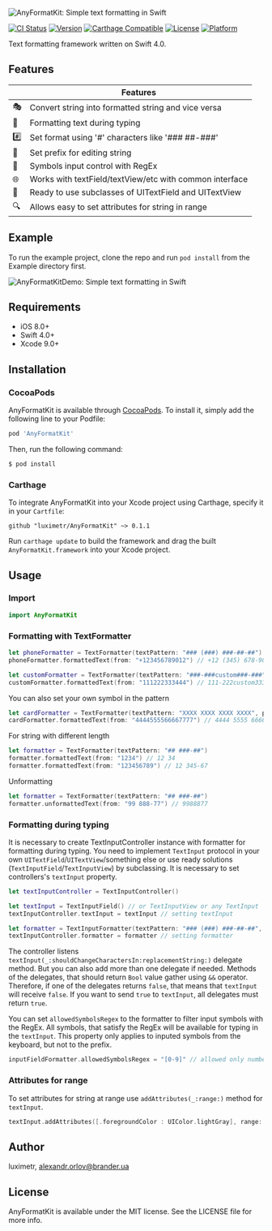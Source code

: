![AnyFormatKit: Simple text formatting in Swift](https://github.com/luximetr/AnyFormatKit/blob/develop/Assets/anyformatkit.png)


[![CI Status](http://img.shields.io/travis/luximetr/AnyFormatKit.svg?style=flat)](https://travis-ci.org/luximetr/AnyFormatKit)
[![Version](https://img.shields.io/cocoapods/v/AnyFormatKit.svg?style=flat)](http://cocoapods.org/pods/AnyFormatKit)
[![Carthage Compatible](https://img.shields.io/badge/Carthage-compatible-4BC51D.svg?style=flat)](https://github.com/Carthage/Carthage)
[![License](https://img.shields.io/cocoapods/l/AnyFormatKit.svg?style=flat)](http://cocoapods.org/pods/AnyFormatKit)
[![Platform](https://img.shields.io/cocoapods/p/AnyFormatKit.svg?style=flat)](http://cocoapods.org/pods/AnyFormatKit)

Text formatting framework written on Swift 4.0.

## Features

| |Features |
|-------------------|------------------------------------------------------------|
:performing_arts:| Convert string into formatted string and vice versa
:bicyclist:| Formatting text during typing
:hash:| Set format using '#' characters like '### ##-###'
:paperclip:| Set prefix for editing string
:see_no_evil:| Symbols input control with RegEx
:globe_with_meridians:| Works with textField/textView/etc with common interface
:gift:| Ready to use subclasses of UITextField and UITextView
:mag:| Allows easy to set attributes for string in range

## Example

To run the example project, clone the repo and run `pod install` from the Example directory first.

![AnyFormatKitDemo: Simple text formatting in Swift](https://github.com/luximetr/AnyFormatKit/blob/develop/Assets/demo.gif)

## Requirements

- iOS 8.0+
- Swift 4.0+
- Xcode 9.0+

## Installation

### CocoaPods

AnyFormatKit is available through [CocoaPods](http://cocoapods.org). To install
it, simply add the following line to your Podfile:

```ruby
pod 'AnyFormatKit'
```

Then, run the following command:

```bash
$ pod install
```

### Carthage

To integrate AnyFormatKit into your Xcode project using Carthage, specify it in your `Cartfile`:

```ogdl
github "luximetr/AnyFormatKit" ~> 0.1.1
```

Run `carthage update` to build the framework and drag the built `AnyFormatKit.framework` into your Xcode project.

## Usage

### Import

```swift
import AnyFormatKit
```

### Formatting with TextFormatter

```swift
let phoneFormatter = TextFormatter(textPattern: "### (###) ###-##-##")
phoneFormatter.formattedText(from: "+123456789012") // +12 (345) 678-90-12

let customFormatter = TextFormatter(textPattern: "###-###custom###-###")
customFormatter.formattedText(from: "111222333444") // 111-222custom333-444
```

You can also set your own symbol in the pattern

```swift
let cardFormatter = TextFormatter(textPattern: "XXXX XXXX XXXX XXXX", patternSymbol: "X")
cardFormatter.formattedText(from: "4444555566667777") // 4444 5555 6666 7777
```

For string with different length

```swift
let formatter = TextFormatter(textPattern: "## ###-##")
formatter.formattedText(from: "1234") // 12 34
formatter.formattedText(from: "123456789") // 12 345-67
```

Unformatting

```swift
let formatter = TextFormatter(textPattern: "## ###-##")
formatter.unformattedText(from: "99 888-77") // 9988877
```
### Formatting during typing

It is necessary to create TextInputController instance with formatter for formatting during typing. You need to implement `TextInput` protocol in your own `UITextField`/`UITextView`/something else or use ready solutions (`TextInputField`/`TextInputView`) by subclassing. It is necessary to set controllers's `textInput` property.

```swift
let textInputController = TextInputController()

let textInput = TextInputField() // or TextInputView or any TextInput
textInputController.textInput = textInput // setting textInput

let formatter = TextInputFormatter(textPattern: "### (###) ###-##-##", prefix: "+12")
textInputController.formatter = formatter // setting formatter
```
The controller listens `textInput(_:shouldChangeCharactersIn:replacementString:)` delegate method. But you can also add more than one delegate if needed. Methods of the delegates, that should return `Bool` value gather using `&&` operator. Therefore, if one of the delegates returns `false`, that means that `textInput` will receive `false`. If you want to send `true` to `textInput`, all delegates must return `true`.

You can set `allowedSymbolsRegex` to the formatter to filter input symbols with the RegEx. All symbols, that satisfy the RegEx will be available for typing in the `textInput`.
This property only applies to inputed symbols from the keyboard, but not to the prefix.

```swift
inputFieldFormatter.allowedSymbolsRegex = "[0-9]" // allowed only numbers
```

### Attributes for range

To set attributes for string at range use `addAttributes(_:range:)` method for `textInput`.
```swift
textInput.addAttributes([.foregroundColor : UIColor.lightGray], range: NSRange(location: 0, length: 3))
```

## Author

luximetr, alexandr.orlov@brander.ua

## License

AnyFormatKit is available under the MIT license. See the LICENSE file for more info.
